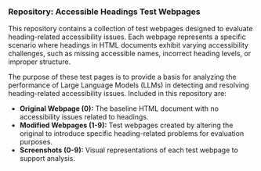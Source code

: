### Repository: Accessible Headings Test Webpages

This repository contains a collection of test webpages designed to evaluate heading-related accessibility issues. Each webpage represents a specific scenario where headings in HTML documents exhibit varying accessibility challenges, such as missing accessible names, incorrect heading levels, or improper structure. 

The purpose of these test pages is to provide a basis for analyzing the performance of Large Language Models (LLMs) in detecting and resolving heading-related accessibility issues. Included in this repository are:

- **Original Webpage (0):** The baseline HTML document with no accessibility issues related to headings.
- **Modified Webpages (1-9):** Test webpages created by altering the original to introduce specific heading-related problems for evaluation purposes.
- **Screenshots (0-9):** Visual representations of each test webpage to support analysis.
